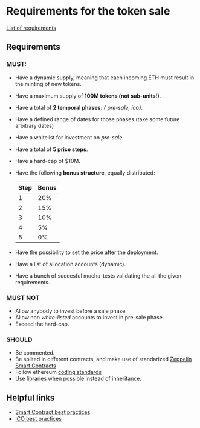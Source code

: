 # Requirements for the token sale

[List of requirements](https://www.ietf.org/rfc/rfc2119.txt)
## Requirements

### MUST:   

- Have a dynamic supply, meaning that each incoming ETH must result in the minting of new tokens. 
- Have a maximum supply of **100M tokens (not sub-units!)**.
- Have a total of **2 temporal phases**: *{ pre-sale, ico}*.
- Have a defined range of dates for those phases (take some future arbitrary dates)
- Have a whitelist for investment on *pre-sale*.
- Have a total of **5 price steps**.
- Have a hard-cap of $10M.
- Have the following **bonus structure**, equally distributed:

    | Step | Bonus |
    | ------ | ------ |
    | 1 | 20% |
    | 2 | 15% |
    | 3 | 10% |
    | 4 |  5%  |
    | 5 |  0% |

- Have the possibility to set the price after the deployment.
- Have a list of allocation accounts (dynamic).
- Have a bunch of succesful mocha-tests validating the all the given requirements.


### MUST NOT   

- Allow anybody to invest before a sale phase.
- Allow non *white-listed* accounts to invest in pre-sale phase.
- Exceed the hard-cap.



### SHOULD   

 - Be commented.
 - Be splited in different contracts, and make use of standarized [Zeppelin Smart Contracts](https://github.com/OpenZeppelin/zeppelin-solidity)
 - Follow ethereum [coding standards](https://github.com/ethereum/cpp-ethereum/blob/develop/CodingStandards.txt)
 - Use [libraries](https://ethereum.stackexchange.com/questions/21395/understanding-solidity-libraries) when possible instead of inheritance. 

## Helpful links

- [Smart Contract best practices](https://github.com/ConsenSys/smart-contract-best-practices)
- [ICO best practices](https://github.com/Scanate/Tokensale)

